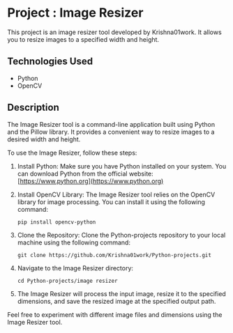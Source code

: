 # Project : Image Resizer

This project is an image resizer tool developed by Krishna01work. It allows you to resize images to a specified width and height.

## Technologies Used

- Python
- OpenCV

## Description

The Image Resizer tool is a command-line application built using Python and the Pillow library. It provides a convenient way to resize images to a desired width and height.

To use the Image Resizer, follow these steps:

1. Install Python: Make sure you have Python installed on your system. You can download Python from the official website: [https://www.python.org](https://www.python.org)

2. Install OpenCV Library: The Image Resizer tool relies on the OpenCV library for image processing. You can install it using the following command:

       pip install opencv-python

3. Clone the Repository: Clone the Python-projects repository to your local machine using the following command:

       git clone https://github.com/Krishna01work/Python-projects.git

4. Navigate to the Image Resizer directory:

       cd Python-projects/image resizer
6. The Image Resizer will process the input image, resize it to the specified dimensions, and save the resized image at the specified output path.

Feel free to experiment with different image files and dimensions using the Image Resizer tool.

